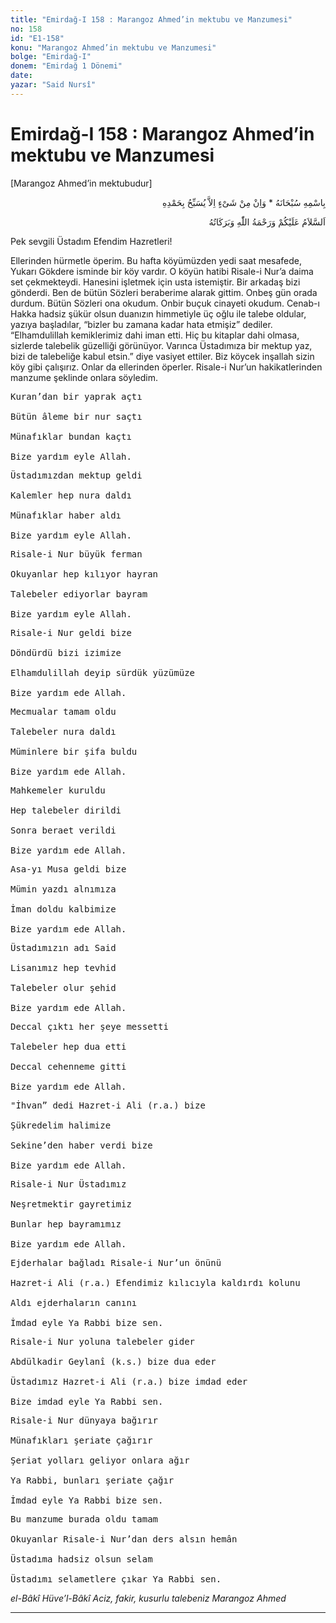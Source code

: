 ```yaml
---
title: "Emirdağ-I 158 : Marangoz Ahmed’in mektubu ve Manzumesi"
no: 158
id: "E1-158"
konu: "Marangoz Ahmed’in mektubu ve Manzumesi"
bolge: "Emirdağ-I"
donem: "Emirdağ 1 Dönemi"
date: 
yazar: "Said Nursî"
---
```


# Emirdağ-I 158 : Marangoz Ahmed’in mektubu ve Manzumesi

[Marangoz Ahmed’in mektubudur]

<p class="arabic" dir="rtl" title="Meal: “Subhân Allah’ın adıyla” * “Hiçbir şey yoktur ki O'nu hamd ile tesbih etmesin” [İsrâ 17:44]">بِاسْمِهِ سُبْحَانَهُ * وَاِنْ مِنْ شَىْءٍ اِلاَّ يُسَبِّحُ بِحَمْدِهِ</p>

<p class="arabic" dir="rtl" title="Meal: “Allah’ın selâmı, rahmeti ve bereketleri, üzerinize olsun.”">اَلسَّلاَمُ عَلَيْكُمْ وَرَحْمَةُ اللّٰهِ وَبَرَكَاتُهُ</p>

Pek sevgili Üstadım Efendim Hazretleri!

Ellerinden hürmetle öperim. Bu hafta köyümüzden yedi saat mesafede, Yukarı Gökdere isminde bir köy vardır. O köyün hatibi Risale-i Nur’a daima set çekmekteydi. Hanesini işletmek için usta istemiştir. Bir arkadaş bizi gönderdi. Ben de bütün Sözleri beraberime alarak gittim. Onbeş gün orada durdum. Bütün Sözleri ona okudum. Onbir buçuk cinayeti okudum. Cenab-ı Hakka hadsiz şükür olsun duanızın himmetiyle üç oğlu ile talebe oldular, yazıya başladılar, “bizler bu zamana kadar hata etmişiz” dediler. “Elhamdulillah kemiklerimiz dahi iman etti. Hiç bu kitaplar dahi olmasa, sizlerde talebelik güzelliği görünüyor. Varınca Üstadımıza bir mektup yaz, bizi de talebeliğe kabul etsin.” diye vasiyet ettiler. Biz köycek inşallah sizin köy gibi çalışırız. Onlar da ellerinden öperler. Risale-i Nur’un hakikatlerinden manzume şeklinde onlara söyledim.

<pre>
Kuran’dan bir yaprak açtı
 
Bütün âleme bir nur saçtı
 
Münafıklar bundan kaçtı
 
Bize yardım eyle Allah.
</pre>

<pre>
Üstadımızdan mektup geldi
 
Kalemler hep nura daldı
 
Münafıklar haber aldı
 
Bize yardım eyle Allah.
</pre>

<pre>
Risale-i Nur büyük ferman
 
Okuyanlar hep kılıyor hayran
 
Talebeler ediyorlar bayram
 
Bize yardım eyle Allah.
</pre>

<pre>
Risale-i Nur geldi bize
 
Döndürdü bizi izimize
 
Elhamdulillah deyip sürdük yüzümüze
 
Bize yardım ede Allah.
</pre>

<pre>
Mecmualar tamam oldu
 
Talebeler nura daldı
 
Müminlere bir şifa buldu
 
Bize yardım ede Allah.
</pre>

<pre>
Mahkemeler kuruldu
 
Hep talebeler dirildi
 
Sonra beraet verildi
 
Bize yardım ede Allah.
</pre>

<pre>
Asa-yı Musa geldi bize
 
Mümin yazdı alnımıza
 
İman doldu kalbimize
 
Bize yardım ede Allah.
</pre>

<pre>
Üstadımızın adı Said
 
Lisanımız hep tevhid
 
Talebeler olur şehid
 
Bize yardım ede Allah.
</pre>

<pre>
Deccal çıktı her şeye messetti
 
Talebeler hep dua etti
 
Deccal cehenneme gitti
 
Bize yardım ede Allah.
</pre>

<pre>
"İhvan” dedi Hazret-i Ali (r.a.) bize
 
Şükredelim halimize
 
Sekine’den haber verdi bize
 
Bize yardım ede Allah.
</pre>

<pre>
Risale-i Nur Üstadımız
 
Neşretmektir gayretimiz
 
Bunlar hep bayramımız
 
Bize yardım ede Allah.
</pre>

<pre>
Ejderhalar bağladı Risale-i Nur’un önünü
 
Hazret-i Ali (r.a.) Efendimiz kılıcıyla kaldırdı kolunu
 
Aldı ejderhaların canını
 
İmdad eyle Ya Rabbi bize sen.
</pre>

<pre>
Risale-i Nur yoluna talebeler gider
 
Abdülkadir Geylanî (k.s.) bize dua eder
 
Üstadımız Hazret-i Ali (r.a.) bize imdad eder
 
Bize imdad eyle Ya Rabbi sen.
</pre>

<pre>
Risale-i Nur dünyaya bağırır
 
Münafıkları şeriate çağırır
 
Şeriat yolları geliyor onlara ağır
 
Ya Rabbi, bunları şeriate çağır
 
İmdad eyle Ya Rabbi bize sen.
</pre>

<pre>
Bu manzume burada oldu tamam
 
Okuyanlar Risale-i Nur’dan ders alsın hemân
 
Üstadıma hadsiz olsun selam
 
Üstadımı selametlere çıkar Ya Rabbi sen.
</pre>

*el-Bâkî Hüve’l-Bâkî*
*Aciz, fakir, kusurlu talebeniz*
*Marangoz Ahmed*

***
